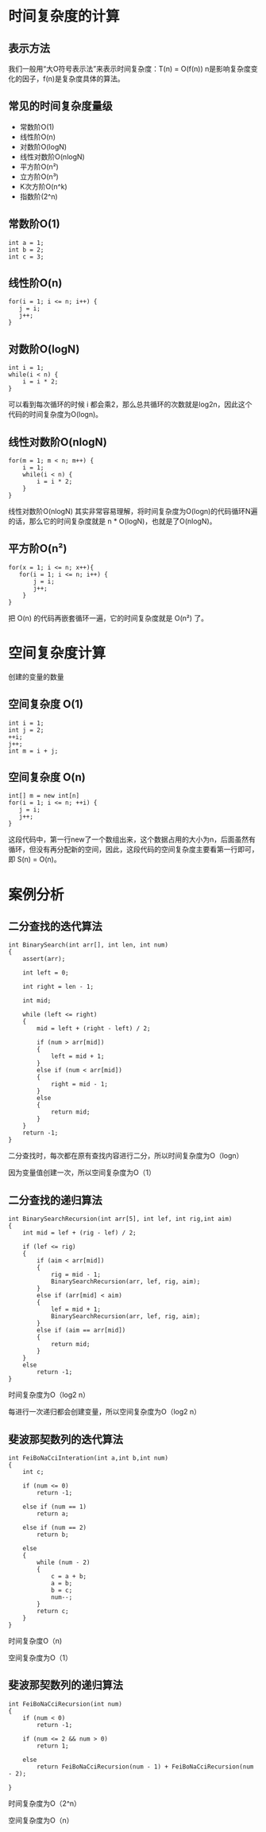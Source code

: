# 时间复杂度的计算 #

## 表示方法 ##

我们一般用“大O符号表示法”来表示时间复杂度：T(n) = O(f(n))
n是影响复杂度变化的因子，f(n)是复杂度具体的算法。

## 常见的时间复杂度量级 ##

- 常数阶O(1)
- 线性阶O(n)
- 对数阶O(logN)
- 线性对数阶O(nlogN)
- 平方阶O(n²)
- 立方阶O(n³)
- K次方阶O(n^k)
- 指数阶(2^n)

## 常数阶O(1)

	int a = 1;
	int b = 2;
	int c = 3;

## 线性阶O(n) ##

	for(i = 1; i <= n; i++) {
	   j = i;
	   j++;
	}

## 对数阶O(logN) ##

	int i = 1;
	while(i < n) {
	    i = i * 2;
	}

可以看到每次循环的时候 i 都会乘2，那么总共循环的次数就是log2n，因此这个代码的时间复杂度为O(logn)。

## 线性对数阶O(nlogN) ##

	for(m = 1; m < n; m++) {
	    i = 1;
	    while(i < n) {
	        i = i * 2;
	    }
	}

线性对数阶O(nlogN) 其实非常容易理解，将时间复杂度为O(logn)的代码循环N遍的话，那么它的时间复杂度就是 n * O(logN)，也就是了O(nlogN)。

## 平方阶O(n²) ##

	for(x = 1; i <= n; x++){
	   for(i = 1; i <= n; i++) {
	       j = i;
	       j++;
	    }
	}

把 O(n) 的代码再嵌套循环一遍，它的时间复杂度就是 O(n²) 了。

# 空间复杂度计算 #

创建的变量的数量

## 空间复杂度 O(1) ##

	int i = 1;
	int j = 2;
	++i;
	j++;
	int m = i + j;

## 空间复杂度 O(n) ##

	int[] m = new int[n]
	for(i = 1; i <= n; ++i) {
	   j = i;
	   j++;
	}

这段代码中，第一行new了一个数组出来，这个数据占用的大小为n，后面虽然有循环，但没有再分配新的空间，因此，这段代码的空间复杂度主要看第一行即可，即 S(n) = O(n)。

# 案例分析 #

## 二分查找的迭代算法 ##

	int BinarySearch(int arr[], int len, int num)
	{
	    assert(arr);
	
	    int left = 0;
	
	    int right = len - 1;
	
	    int mid;
	
	    while (left <= right)
	    {
	        mid = left + (right - left) / 2;
	
	        if (num > arr[mid])
	        {
	            left = mid + 1;
	        }
	        else if (num < arr[mid])
	        {
	            right = mid - 1;
	        }
	        else
	        {
	            return mid;
	        }
	    }
	    return -1;
	}

二分查找时，每次都在原有查找内容进行二分，所以时间复杂度为O（logn）

因为变量值创建一次，所以空间复杂度为O（1）


## 二分查找的递归算法 ##


	int BinarySearchRecursion(int arr[5], int lef, int rig,int aim)
	{
	    int mid = lef + (rig - lef) / 2;
	
	    if (lef <= rig)
	    {
	        if (aim < arr[mid])
	        {
	            rig = mid - 1;
	            BinarySearchRecursion(arr, lef, rig, aim);
	        }
	        else if (arr[mid] < aim)
	        {
	            lef = mid + 1;
	            BinarySearchRecursion(arr, lef, rig, aim);
	        } 
	        else if (aim == arr[mid])
	        {
	            return mid;
	        }
	    }
	    else
	        return -1;
	}

时间复杂度为O（log2 n）

每进行一次递归都会创建变量，所以空间复杂度为O（log2 n）

## 斐波那契数列的迭代算法 ##

	
	int FeiBoNaCciInteration(int a,int b,int num)
	{
	    int c;
	
	    if (num <= 0)
	        return -1;
	
	    else if (num == 1)
	        return a;
	
	    else if (num == 2)
	        return b;
	
	    else
	    {
	        while (num - 2)
	        {
	            c = a + b;
	            a = b;
	            b = c;
	            num--;
	        }
	        return c;
	    }
	}

时间复杂度O（n)

空间复杂度为O（1）

## 斐波那契数列的递归算法 ##


	int FeiBoNaCciRecursion(int num)
	{
	    if (num < 0)
	        return -1;
	
	    if (num <= 2 && num > 0)
	        return 1;
	
	    else
	        return FeiBoNaCciRecursion(num - 1) + FeiBoNaCciRecursion(num - 2);
	
	}

时间复杂度为O（2^n）

空间复杂度为O（n）
